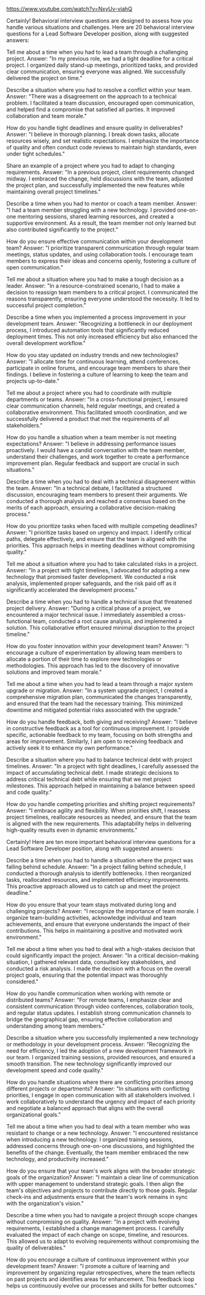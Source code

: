 https://www.youtube.com/watch?v=NxyUv-viahQ


Certainly! Behavioral interview questions are designed to assess how you handle various situations and challenges. Here are 20 behavioral interview questions for a Lead Software Developer position, along with suggested answers:

Tell me about a time when you had to lead a team through a challenging project.
Answer: "In my previous role, we had a tight deadline for a critical project. I organized daily stand-up meetings, prioritized tasks, and provided clear communication, ensuring everyone was aligned. We successfully delivered the project on time."

Describe a situation where you had to resolve a conflict within your team.
Answer: "There was a disagreement on the approach to a technical problem. I facilitated a team discussion, encouraged open communication, and helped find a compromise that satisfied all parties. It improved collaboration and team morale."

How do you handle tight deadlines and ensure quality in deliverables?
Answer: "I believe in thorough planning. I break down tasks, allocate resources wisely, and set realistic expectations. I emphasize the importance of quality and often conduct code reviews to maintain high standards, even under tight schedules."

Share an example of a project where you had to adapt to changing requirements.
Answer: "In a previous project, client requirements changed midway. I embraced the change, held discussions with the team, adjusted the project plan, and successfully implemented the new features while maintaining overall project timelines."

Describe a time when you had to mentor or coach a team member.
Answer: "I had a team member struggling with a new technology. I provided one-on-one mentoring sessions, shared learning resources, and created a supportive environment. As a result, the team member not only learned but also contributed significantly to the project."

How do you ensure effective communication within your development team?
Answer: "I prioritize transparent communication through regular team meetings, status updates, and using collaboration tools. I encourage team members to express their ideas and concerns openly, fostering a culture of open communication."

Tell me about a situation where you had to make a tough decision as a leader.
Answer: "In a resource-constrained scenario, I had to make a decision to reassign team members to a critical project. I communicated the reasons transparently, ensuring everyone understood the necessity. It led to successful project completion."

Describe a time when you implemented a process improvement in your development team.
Answer: "Recognizing a bottleneck in our deployment process, I introduced automation tools that significantly reduced deployment times. This not only increased efficiency but also enhanced the overall development workflow."

How do you stay updated on industry trends and new technologies?
Answer: "I allocate time for continuous learning, attend conferences, participate in online forums, and encourage team members to share their findings. I believe in fostering a culture of learning to keep the team and projects up-to-date."

Tell me about a project where you had to coordinate with multiple departments or teams.
Answer: "In a cross-functional project, I ensured clear communication channels, held regular meetings, and created a collaborative environment. This facilitated smooth coordination, and we successfully delivered a product that met the requirements of all stakeholders."

How do you handle a situation when a team member is not meeting expectations?
Answer: "I believe in addressing performance issues proactively. I would have a candid conversation with the team member, understand their challenges, and work together to create a performance improvement plan. Regular feedback and support are crucial in such situations."

Describe a time when you had to deal with a technical disagreement within the team.
Answer: "In a technical debate, I facilitated a structured discussion, encouraging team members to present their arguments. We conducted a thorough analysis and reached a consensus based on the merits of each approach, ensuring a collaborative decision-making process."

How do you prioritize tasks when faced with multiple competing deadlines?
Answer: "I prioritize tasks based on urgency and impact. I identify critical paths, delegate effectively, and ensure that the team is aligned with the priorities. This approach helps in meeting deadlines without compromising quality."

Tell me about a situation where you had to take calculated risks in a project.
Answer: "In a project with tight timelines, I advocated for adopting a new technology that promised faster development. We conducted a risk analysis, implemented proper safeguards, and the risk paid off as it significantly accelerated the development process."

Describe a time when you had to handle a technical issue that threatened project delivery.
Answer: "During a critical phase of a project, we encountered a major technical issue. I immediately assembled a cross-functional team, conducted a root cause analysis, and implemented a solution. This collaborative effort ensured minimal disruption to the project timeline."

How do you foster innovation within your development team?
Answer: "I encourage a culture of experimentation by allowing team members to allocate a portion of their time to explore new technologies or methodologies. This approach has led to the discovery of innovative solutions and improved team morale."

Tell me about a time when you had to lead a team through a major system upgrade or migration.
Answer: "In a system upgrade project, I created a comprehensive migration plan, communicated the changes transparently, and ensured that the team had the necessary training. This minimized downtime and mitigated potential risks associated with the upgrade."

How do you handle feedback, both giving and receiving?
Answer: "I believe in constructive feedback as a tool for continuous improvement. I provide specific, actionable feedback to my team, focusing on both strengths and areas for improvement. Similarly, I am open to receiving feedback and actively seek it to enhance my own performance."

Describe a situation where you had to balance technical debt with project timelines.
Answer: "In a project with tight deadlines, I carefully assessed the impact of accumulating technical debt. I made strategic decisions to address critical technical debt while ensuring that we met project milestones. This approach helped in maintaining a balance between speed and code quality."

How do you handle competing priorities and shifting project requirements?
Answer: "I embrace agility and flexibility. When priorities shift, I reassess project timelines, reallocate resources as needed, and ensure that the team is aligned with the new requirements. This adaptability helps in delivering high-quality results even in dynamic environments."



Certainly! Here are ten more important behavioral interview questions for a Lead Software Developer position, along with suggested answers:

Describe a time when you had to handle a situation where the project was falling behind schedule.
Answer: "In a project falling behind schedule, I conducted a thorough analysis to identify bottlenecks. I then reorganized tasks, reallocated resources, and implemented efficiency improvements. This proactive approach allowed us to catch up and meet the project deadline."

How do you ensure that your team stays motivated during long and challenging projects?
Answer: "I recognize the importance of team morale. I organize team-building activities, acknowledge individual and team achievements, and ensure that everyone understands the impact of their contributions. This helps in maintaining a positive and motivated work environment."

Tell me about a time when you had to deal with a high-stakes decision that could significantly impact the project.
Answer: "In a critical decision-making situation, I gathered relevant data, consulted key stakeholders, and conducted a risk analysis. I made the decision with a focus on the overall project goals, ensuring that the potential impact was thoroughly considered."

How do you handle communication when working with remote or distributed teams?
Answer: "For remote teams, I emphasize clear and consistent communication through video conferences, collaboration tools, and regular status updates. I establish strong communication channels to bridge the geographical gap, ensuring effective collaboration and understanding among team members."

Describe a situation where you successfully implemented a new technology or methodology in your development process.
Answer: "Recognizing the need for efficiency, I led the adoption of a new development framework in our team. I organized training sessions, provided resources, and ensured a smooth transition. The new technology significantly improved our development speed and code quality."

How do you handle situations where there are conflicting priorities among different projects or departments?
Answer: "In situations with conflicting priorities, I engage in open communication with all stakeholders involved. I work collaboratively to understand the urgency and impact of each priority and negotiate a balanced approach that aligns with the overall organizational goals."

Tell me about a time when you had to deal with a team member who was resistant to change or a new technology.
Answer: "I encountered resistance when introducing a new technology. I organized training sessions, addressed concerns through one-on-one discussions, and highlighted the benefits of the change. Eventually, the team member embraced the new technology, and productivity increased."

How do you ensure that your team's work aligns with the broader strategic goals of the organization?
Answer: "I maintain a clear line of communication with upper management to understand strategic goals. I then align the team's objectives and projects to contribute directly to those goals. Regular check-ins and adjustments ensure that the team's work remains in sync with the organization's vision."

Describe a time when you had to navigate a project through scope changes without compromising on quality.
Answer: "In a project with evolving requirements, I established a change management process. I carefully evaluated the impact of each change on scope, timeline, and resources. This allowed us to adapt to evolving requirements without compromising the quality of deliverables."

How do you encourage a culture of continuous improvement within your development team?
Answer: "I promote a culture of learning and improvement by organizing regular retrospectives, where the team reflects on past projects and identifies areas for enhancement. This feedback loop helps us continuously evolve our processes and skills for better outcomes."